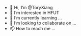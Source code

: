 - 👋 Hi, I’m @ToryXiang
- 👀 I’m interested in HFUT
- 🌱 I’m currently learning ...
- 💞️ I’m looking to collaborate on ...
- 📫 How to reach me ...

<!---
ToryXiang/ToryXiang is a ✨ special ✨ repository because its `README.md` (this file) appears on your GitHub profile.
You can click the Preview link to take a look at your changes.
--->
